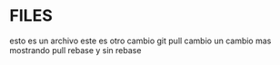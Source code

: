 # FILES

esto es un archivo
este es otro cambio
git pull cambio
un cambio mas
mostrando pull rebase y sin rebase
